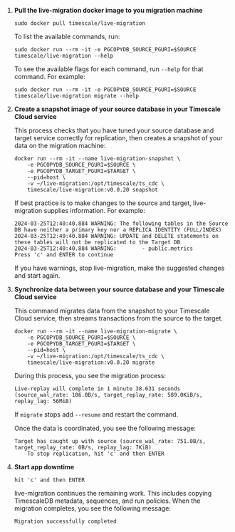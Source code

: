1. **Pull the live-migration docker image to you migration machine**

   ```shell
   sudo docker pull timescale/live-migration
   ```
   To list the available commands, run:
   ```shell
   sudo docker run --rm -it -e PGCOPYDB_SOURCE_PGURI=$SOURCE  timescale/live-migration --help
   ```
   To see the available flags for each command, run `--help` for that command. For example:
   ```shell
   sudo docker run --rm -it -e PGCOPYDB_SOURCE_PGURI=$SOURCE  timescale/live-migration migrate --help
   ```

   
1. **Create a snapshot image of your source database in your Timescale Cloud service**

   This process checks that you have tuned your source database and target service correctly for replication, 
   then creates a snapshot of your data on the migration machine:

   ```shell
   docker run --rm -it --name live-migration-snapshot \
       -e PGCOPYDB_SOURCE_PGURI=$SOURCE \
       -e PGCOPYDB_TARGET_PGURI=$TARGET \
       --pid=host \
       -v ~/live-migration:/opt/timescale/ts_cdc \
       timescale/live-migration:v0.0.20 snapshot
   ```

   If best practice is to make changes to the source and target, live-migration supplies information. For example:   

   ```shell
   2024-03-25T12:40:40.884 WARNING: The following tables in the Source DB have neither a primary key nor a REPLICA IDENTITY (FULL/INDEX)
   2024-03-25T12:40:40.884 WARNING: UPDATE and DELETE statements on these tables will not be replicated to the Target DB
   2024-03-25T12:40:40.884 WARNING:        - public.metrics
   Press 'c' and ENTER to continue
   ```

   If you have warnings, stop live-migration, make the suggested changes and start again.

1. **Synchronize data between your source database and your Timescale Cloud service**

    This command migrates data from the snapshot to your Timescale Cloud service, then streams 
    transactions from the source to the target. 

   ```shell
   docker run --rm -it --name live-migration-migrate \
       -e PGCOPYDB_SOURCE_PGURI=$SOURCE \
       -e PGCOPYDB_TARGET_PGURI=$TARGET \
       --pid=host \
       -v ~/live-migration:/opt/timescale/ts_cdc \
       timescale/live-migration:v0.0.20 migrate
   ```
   
   During this process, you see the migration process:

   ```shell
   Live-replay will complete in 1 minute 38.631 seconds (source_wal_rate: 106.0B/s, target_replay_rate: 589.0KiB/s, replay_lag: 56MiB)
   ```

   If `migrate` stops add `--resume` and restart the command. 

   Once the data is coordinated, you see the following message:

   ```shell
   Target has caught up with source (source_wal_rate: 751.0B/s, target_replay_rate: 0B/s, replay_lag: 7KiB)
       To stop replication, hit 'c' and then ENTER
   ```

1. **Start app downtime**

   ```shell
   hit 'c' and then ENTER
   ```

   live-migration continues the remaining work. This includes copying
   TimescaleDB metadata, sequences, and run policies. When the migration completes,
   you see the following message:
   
   ```sh
   Migration successfully completed
   ```




